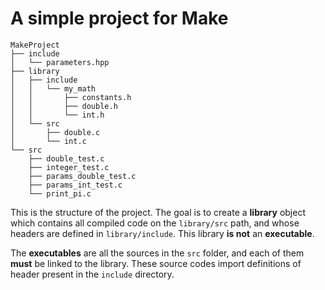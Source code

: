 # A simple project for Make

```
MakeProject
├── include
│   └── parameters.hpp
├── library
│   ├── include
│   │   └── my_math
│   │       ├── constants.h
│   │       ├── double.h
│   │       └── int.h
│   └── src
│       ├── double.c
│       └── int.c
└── src
    ├── double_test.c
    ├── integer_test.c
    ├── params_double_test.c
    ├── params_int_test.c
    └── print_pi.c
```

This is the structure of the project. The goal is to create a **library** object which contains all compiled code on the ``library/src`` path, and whose headers are defined in ``library/include``. This library **is not** an **executable**.

The **executables** are all the sources in the ``src`` folder, and each of them **must** be linked to the library. These source codes import definitions of header present in the ``include`` directory.
